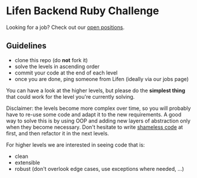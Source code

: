 # Lifen Backend Ruby Challenge

 Looking for a job? Check out our [open positions](https://honestica.welcomekit.co/).

## Guidelines

- clone this repo (do **not** fork it)
- solve the levels in ascending order
- commit your code at the end of each level
- once you are done, ping someone from Lifen (ideally via our jobs page)

You can have a look at the higher levels, but please do the **simplest thing** that could work for the level you're currently solving.

Disclaimer: the levels become more complex over time, so you will probably have to re-use some code and adapt it to the new requirements.
A good way to solve this is by using OOP and adding new layers of abstraction only when they become necessary.
Don't hesitate to write [shameless code](http://red-badger.com/blog/2014/08/20/i-spent-3-days-with-sandi-metz-heres-what-i-learned/) at first, and then refactor it in the next levels.

For higher levels we are interested in seeing code that is:
- clean
- extensible
- robust (don't overlook edge cases, use exceptions where needed, ...)



